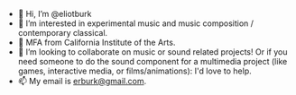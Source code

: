 - 👋 Hi, I’m @eliotburk
- 👀 I’m interested in experimental music and music composition / contemporary classical.
- 🌱 MFA from California Institute of the Arts.
- 💞️ I’m looking to collaborate on music or sound related projects! Or if you need someone to do the sound component for a multimedia project (like games, interactive media, or films/animations): I'd love to help.
- 📫 My email is erburk@gmail.com.
